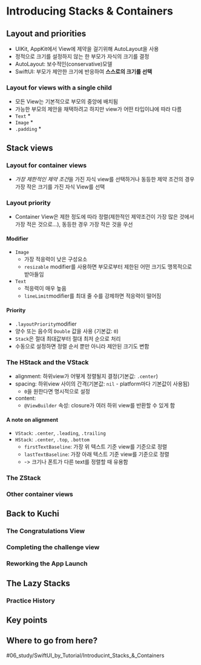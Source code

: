 # Introducing Stacks & Containers
## Layout and priorities
* UIKit, AppKit에서 View에 제약을 걸기위해 AutoLayout을 사용
* 정적으로 크기를 설정하지 않는 한 부모가 자식의 크기를 결정
* AutoLayout: 보수적인(conservative)모델
* SwiftUI: 부모가 제안한 크기에 반응하여 **스스로의 크기를 선택**

### Layout for views with a single child
* 모든 View는 기본적으로 부모의 중앙에 배치됨
* 가능한 부모의 제안을 채택하려고 하지만 view가 어떤 타입이냐에 따라 다름
* `Text`
	* 
* `Image`
	* 
* `.padding`
	* 

## Stack views
### Layout for container views
* *가장 제한적인 제약 조건*을 가진 자식 view를 선택하거나 동등한 제약 조건의 경우 가장 작은 크기를 가진 자식 View를 선택
### Layout priority
* Container View은 제한 정도에 따라 정렬(제한적인 제약조건이 가장 많은 것에서 가장 적은 것으로…), 동등한 경우 가장 작은 것을 우선
#### Modifier
* `Image`
	* 가장 적응력이 낮은 구성요소
	* `resizable` modifier를 사용하면 부모로부터 제한된 어떤 크기도 맹목적으로 받아들임
* `Text`
	* 적응력이 매우 높음
	* `lineLimit`modifier를 최대 줄 수를 강제하면 적응력이 떨어짐
#### Priority
* `.layoutPriority`modifier
* 양수 또는 음수의 `Double` 값을 사용 (기본값: `0`)
* `Stack`은 절대 최대값부터 절대 최저 순으로 처리
* 수동으로 설정하면 정렬 순서 뿐만 아니라 제안된 크기도 변함
### The HStack and the VStack
* alignment: 하위view가 어떻게 정렬될지 결정(기본값: `.center`)
* spacing: 하위view 사이의 간격(기본값: `nil` - platform마다 기본값이 사용됨)
	* `0`을 원한다면 명시적으로 설정
* content:
	* `@ViewBuilder` 속성: closure가 여러 하위 view를 반환할 수 있게 함
#### A note on alignment
* `VStack`:  `.center`, `.leading`, `.trailing`
* `HStack`: `.center`, `.top`, `.bottom`
	* `firstTextBaseline`: 가장 위 텍스트 기준 view를 기준으로 정렬
	* `lastTextBaseline`: 가장 아래 텍스트 기준 view를 기준으로 정렬
	* -> 크기나 폰트가 다른 text를 정렬할 때 유용함
### The ZStack
### Other container views

## Back to Kuchi
### The Congratulations View
### Completing the challenge view
### Reworking the App Launch

## The Lazy Stacks
### Practice History

## Key points


## Where to go from here?



#06_study/SwiftUI_by_Tutorial/Introducint_Stacks_&_Containers